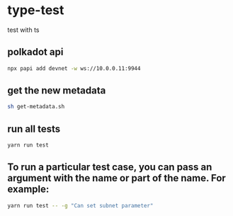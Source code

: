 # type-test

test with ts

## polkadot api

```bash
npx papi add devnet -w ws://10.0.0.11:9944
```

## get the new metadata

```bash
sh get-metadata.sh
```

## run all tests

```bash
yarn run test
```

## To run a particular test case, you can pass an argument with the name or part of the name. For example:

```bash
yarn run test -- -g "Can set subnet parameter"
```
